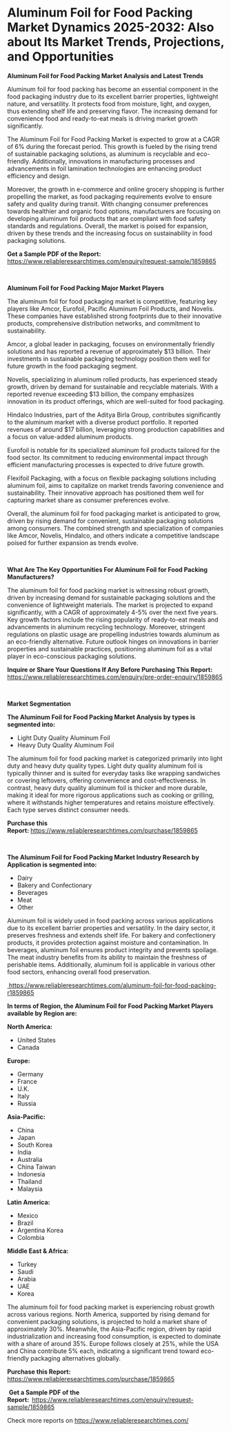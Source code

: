 <p><h1>Aluminum Foil for Food Packing Market Dynamics 2025-2032: Also about Its Market Trends, Projections, and Opportunities</h1></p><p><strong>Aluminum Foil for Food Packing Market Analysis and Latest Trends</strong></p>
<p><p>Aluminum foil for food packing has become an essential component in the food packaging industry due to its excellent barrier properties, lightweight nature, and versatility. It protects food from moisture, light, and oxygen, thus extending shelf life and preserving flavor. The increasing demand for convenience food and ready-to-eat meals is driving market growth significantly. </p><p>The Aluminum Foil for Food Packing Market is expected to grow at a CAGR of 6% during the forecast period. This growth is fueled by the rising trend of sustainable packaging solutions, as aluminum is recyclable and eco-friendly. Additionally, innovations in manufacturing processes and advancements in foil lamination technologies are enhancing product efficiency and design.</p><p>Moreover, the growth in e-commerce and online grocery shopping is further propelling the market, as food packaging requirements evolve to ensure safety and quality during transit. With changing consumer preferences towards healthier and organic food options, manufacturers are focusing on developing aluminum foil products that are compliant with food safety standards and regulations. Overall, the market is poised for expansion, driven by these trends and the increasing focus on sustainability in food packaging solutions.</p></p>
<p><strong>Get a Sample PDF of the Report:&nbsp;</strong> <a href="https://www.reliableresearchtimes.com/enquiry/request-sample/1859865?utm_campaign=3311&utm_medium=2&utm_source=Github&utm_content=ia&utm_term=31032025&utm_id=aluminum-foil-for-food-packing">https://www.reliableresearchtimes.com/enquiry/request-sample/1859865</a></p>
<p>&nbsp;</p>
<p><strong>Aluminum Foil for Food Packing Major Market Players</strong></p>
<p><p>The aluminum foil for food packaging market is competitive, featuring key players like Amcor, Eurofoil, Pacific Aluminum Foil Products, and Novelis. These companies have established strong footprints due to their innovative products, comprehensive distribution networks, and commitment to sustainability.</p><p>Amcor, a global leader in packaging, focuses on environmentally friendly solutions and has reported a revenue of approximately $13 billion. Their investments in sustainable packaging technology position them well for future growth in the food packaging segment.</p><p>Novelis, specializing in aluminum rolled products, has experienced steady growth, driven by demand for sustainable and recyclable materials. With a reported revenue exceeding $13 billion, the company emphasizes innovation in its product offerings, which are well-suited for food packaging.</p><p>Hindalco Industries, part of the Aditya Birla Group, contributes significantly to the aluminum market with a diverse product portfolio. It reported revenues of around $17 billion, leveraging strong production capabilities and a focus on value-added aluminum products.</p><p>Eurofoil is notable for its specialized aluminum foil products tailored for the food sector. Its commitment to reducing environmental impact through efficient manufacturing processes is expected to drive future growth.</p><p>Flexifoil Packaging, with a focus on flexible packaging solutions including aluminum foil, aims to capitalize on market trends favoring convenience and sustainability. Their innovative approach has positioned them well for capturing market share as consumer preferences evolve.</p><p>Overall, the aluminum foil for food packaging market is anticipated to grow, driven by rising demand for convenient, sustainable packaging solutions among consumers. The combined strength and specialization of companies like Amcor, Novelis, Hindalco, and others indicate a competitive landscape poised for further expansion as trends evolve.</p></p>
<p>&nbsp;</p>
<p><strong>What Are The Key Opportunities For Aluminum Foil for Food Packing Manufacturers?</strong></p>
<p><p>The aluminum foil for food packing market is witnessing robust growth, driven by increasing demand for sustainable packaging solutions and the convenience of lightweight materials. The market is projected to expand significantly, with a CAGR of approximately 4-5% over the next five years. Key growth factors include the rising popularity of ready-to-eat meals and advancements in aluminum recycling technology. Moreover, stringent regulations on plastic usage are propelling industries towards aluminum as an eco-friendly alternative. Future outlook hinges on innovations in barrier properties and sustainable practices, positioning aluminum foil as a vital player in eco-conscious packaging solutions.</p></p>
<p><strong>Inquire or Share Your Questions If Any Before Purchasing This Report:</strong> <a href="https://www.reliableresearchtimes.com/enquiry/pre-order-enquiry/1859865?utm_campaign=3311&utm_medium=2&utm_source=Github&utm_content=ia&utm_term=31032025&utm_id=aluminum-foil-for-food-packing">https://www.reliableresearchtimes.com/enquiry/pre-order-enquiry/1859865</a></p>
<p>&nbsp;</p>
<p><strong>Market Segmentation</strong></p>
<p><strong>The Aluminum Foil for Food Packing Market Analysis by types is segmented into:</strong></p>
<p><ul><li>Light Duty Quality Aluminum Foil</li><li>Heavy Duty Quality Aluminum Foil</li></ul></p>
<p><p>The aluminum foil for food packing market is categorized primarily into light duty and heavy duty quality types. Light duty quality aluminum foil is typically thinner and is suited for everyday tasks like wrapping sandwiches or covering leftovers, offering convenience and cost-effectiveness. In contrast, heavy duty quality aluminum foil is thicker and more durable, making it ideal for more rigorous applications such as cooking or grilling, where it withstands higher temperatures and retains moisture effectively. Each type serves distinct consumer needs.</p></p>
<p><strong>Purchase this Report:&nbsp;</strong><a href="https://www.reliableresearchtimes.com/purchase/1859865?utm_campaign=3311&utm_medium=2&utm_source=Github&utm_content=ia&utm_term=31032025&utm_id=aluminum-foil-for-food-packing">https://www.reliableresearchtimes.com/purchase/1859865</a></p>
<p>&nbsp;</p>
<p><strong>The Aluminum Foil for Food Packing Market Industry Research by Application is segmented into:</strong></p>
<p><ul><li>Dairy</li><li>Bakery and Confectionary</li><li>Beverages</li><li>Meat</li><li>Other</li></ul></p>
<p><p>Aluminum foil is widely used in food packing across various applications due to its excellent barrier properties and versatility. In the dairy sector, it preserves freshness and extends shelf life. For bakery and confectionery products, it provides protection against moisture and contamination. In beverages, aluminum foil ensures product integrity and prevents spoilage. The meat industry benefits from its ability to maintain the freshness of perishable items. Additionally, aluminum foil is applicable in various other food sectors, enhancing overall food preservation.</p></p>
<p><a href="https://www.reliableresearchtimes.com/aluminum-foil-for-food-packing-r1859865?utm_campaign=3311&utm_medium=2&utm_source=Github&utm_content=ia&utm_term=31032025&utm_id=aluminum-foil-for-food-packing">&nbsp;https://www.reliableresearchtimes.com/aluminum-foil-for-food-packing-r1859865</a></p>
<p><strong>In terms of Region, the Aluminum Foil for Food Packing Market Players available by Region are:</strong></p>
<p>
    <p> <strong> North America: </strong>
        <ul>
            <li>United States</li>
            <li>Canada</li>
        </ul>
        </p> 
    <p> <strong> Europe: </strong>
        <ul>
            <li>Germany</li>
            <li>France</li>
            <li>U.K.</li>
            <li>Italy</li>
            <li>Russia</li>
        </ul>
        </p> 
    <p> <strong> Asia-Pacific: </strong>
        <ul>
            <li>China</li>
            <li>Japan</li>
            <li>South Korea</li>
            <li>India</li>
            <li>Australia</li>
            <li>China Taiwan</li>
            <li>Indonesia</li>
            <li>Thailand</li>
            <li>Malaysia</li>
        </ul>
        </p> 
    <p> <strong> Latin America: </strong>
        <ul>
            <li>Mexico</li>
            <li>Brazil</li>
            <li>Argentina Korea</li>
            <li>Colombia</li>
        </ul>
        </p> 
    <p> <strong> Middle East & Africa: </strong>
        <ul>
            <li>Turkey</li>
            <li>Saudi</li>
            <li>Arabia</li>
            <li>UAE</li>
            <li>Korea</li>
        </ul>
    </p>
    </p>
<p><p>The aluminum foil for food packing market is experiencing robust growth across various regions. North America, supported by rising demand for convenient packaging solutions, is projected to hold a market share of approximately 30%. Meanwhile, the Asia-Pacific region, driven by rapid industrialization and increasing food consumption, is expected to dominate with a share of around 35%. Europe follows closely at 25%, while the USA and China contribute 5% each, indicating a significant trend toward eco-friendly packaging alternatives globally.</p></p>
<p><strong>Purchase this Report: </strong><a href="https://www.reliableresearchtimes.com/purchase/1859865?utm_campaign=3311&utm_medium=2&utm_source=Github&utm_content=ia&utm_term=31032025&utm_id=aluminum-foil-for-food-packing">https://www.reliableresearchtimes.com/purchase/1859865</a></p>
<p>&nbsp;<strong>Get a Sample PDF of the Report:&nbsp;&nbsp;</strong><a href="https://www.reliableresearchtimes.com/enquiry/request-sample/1859865?utm_campaign=3311&utm_medium=2&utm_source=Github&utm_content=ia&utm_term=31032025&utm_id=aluminum-foil-for-food-packing">https://www.reliableresearchtimes.com/enquiry/request-sample/1859865</a></p>
<p><strong></strong></p>
<p>Check more reports on <a href="https://www.reliableresearchtimes.com/?utm_campaign=3311&utm_medium=2&utm_source=Github&utm_content=ia&utm_term=31032025&utm_id=aluminum-foil-for-food-packing">https://www.reliableresearchtimes.com/</a></p>